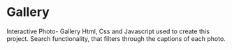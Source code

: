 # Gallery
 Interactive Photo- Gallery
Html, Css and Javascript used to create this project.
Search functionality, that filters through the captions of each photo.
